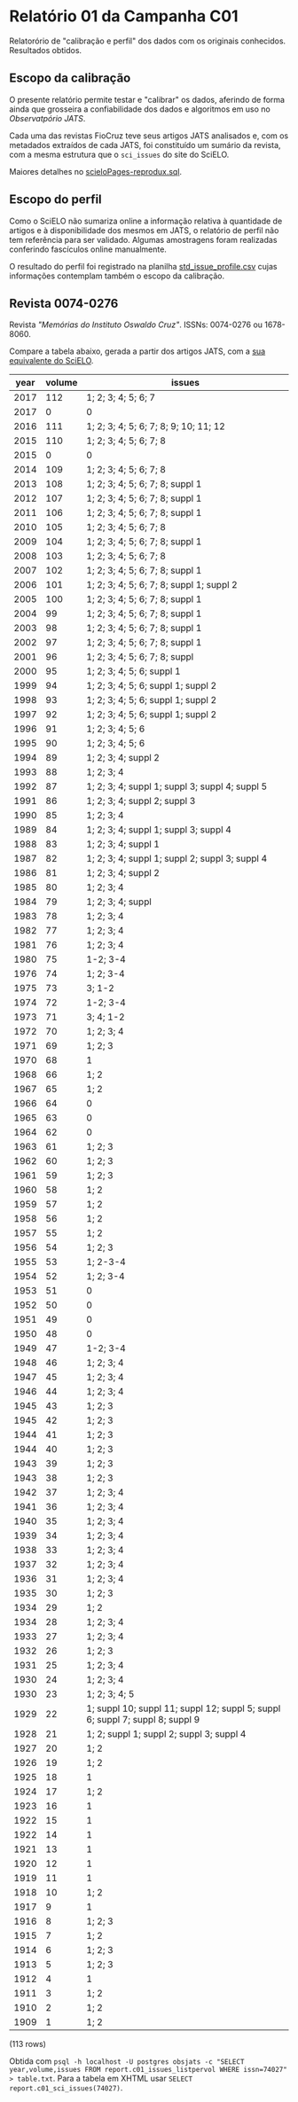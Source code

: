 # Relatório 01 da Campanha C01

Relatorório de "calibração e perfil" dos dados com os originais conhecidos. Resultados obtidos.

## Escopo da calibração

O presente relatório permite testar e "calibrar" os dados, aferindo de forma ainda que grosseira a confiabilidade dos dados e algoritmos em uso no *Observatpório JATS*.

Cada uma das revistas FioCruz teve seus artigos JATS analisados e, com os metadados extraídos de cada JATS, foi constituído um sumário da revista, com a mesma estrutura que o `sci_issues` do site do SciELO.

Maiores detalhes no [scieloPages-reprodux.sql](src/scieloPages-reprodux.sql).

## Escopo do perfil
Como o SciELO não sumariza online a informação relativa à quantidade de artigos e à disponibilidade dos mesmos em JATS, o relatório de perfil não tem referência para ser validado. Algumas amostragens foram realizadas conferindo fascículos online manualmente.

O resultado do perfil foi registrado na planilha [std_issue_profile.csv](data/std_issue_profile.csv) cujas informações contemplam também o escopo da calibração.

## Revista 0074-0276

Revista *"Memórias do Instituto Oswaldo Cruz"*. ISSNs: 0074-0276 ou 1678-8060.

Compare a tabela abaixo, gerada a partir dos artigos JATS, com a [sua equivalente do SciELO](http://www.scielo.br/scielo.php?script=sci_issues&pid=0074-0276).

year | volume |                                    issues                                    
------|--------|------------------------------------------------------------------------------
2017 | 112    | 1; 2; 3; 4; 5; 6; 7
2017 | 0      | 0
2016 | 111    | 1; 2; 3; 4; 5; 6; 7; 8; 9; 10; 11; 12
2015 | 110    | 1; 2; 3; 4; 5; 6; 7; 8
2015 | 0      | 0
2014 | 109    | 1; 2; 3; 4; 5; 6; 7; 8
2013 | 108    | 1; 2; 3; 4; 5; 6; 7; 8; suppl 1
2012 | 107    | 1; 2; 3; 4; 5; 6; 7; 8; suppl 1
2011 | 106    | 1; 2; 3; 4; 5; 6; 7; 8; suppl 1
2010 | 105    | 1; 2; 3; 4; 5; 6; 7; 8
2009 | 104    | 1; 2; 3; 4; 5; 6; 7; 8; suppl 1
2008 | 103    | 1; 2; 3; 4; 5; 6; 7; 8
2007 | 102    | 1; 2; 3; 4; 5; 6; 7; 8; suppl 1
2006 | 101    | 1; 2; 3; 4; 5; 6; 7; 8; suppl 1; suppl 2
2005 | 100    | 1; 2; 3; 4; 5; 6; 7; 8; suppl 1
2004 | 99     | 1; 2; 3; 4; 5; 6; 7; 8; suppl 1
2003 | 98     | 1; 2; 3; 4; 5; 6; 7; 8; suppl 1
2002 | 97     | 1; 2; 3; 4; 5; 6; 7; 8; suppl 1
2001 | 96     | 1; 2; 3; 4; 5; 6; 7; 8; suppl
2000 | 95     | 1; 2; 3; 4; 5; 6; suppl 1
1999 | 94     | 1; 2; 3; 4; 5; 6; suppl 1; suppl 2
1998 | 93     | 1; 2; 3; 4; 5; 6; suppl 1; suppl 2
1997 | 92     | 1; 2; 3; 4; 5; 6; suppl 1; suppl 2
1996 | 91     | 1; 2; 3; 4; 5; 6
1995 | 90     | 1; 2; 3; 4; 5; 6
1994 | 89     | 1; 2; 3; 4; suppl 2
1993 | 88     | 1; 2; 3; 4
1992 | 87     | 1; 2; 3; 4; suppl 1; suppl 3; suppl 4; suppl 5
1991 | 86     | 1; 2; 3; 4; suppl 2; suppl 3
1990 | 85     | 1; 2; 3; 4
1989 | 84     | 1; 2; 3; 4; suppl 1; suppl 3; suppl 4
1988 | 83     | 1; 2; 3; 4; suppl 1
1987 | 82     | 1; 2; 3; 4; suppl 1; suppl 2; suppl 3; suppl 4
1986 | 81     | 1; 2; 3; 4; suppl 2
1985 | 80     | 1; 2; 3; 4
1984 | 79     | 1; 2; 3; 4; suppl
1983 | 78     | 1; 2; 3; 4
1982 | 77     | 1; 2; 3; 4
1981 | 76     | 1; 2; 3; 4
1980 | 75     | 1-2; 3-4
1976 | 74     | 1; 2; 3-4
1975 | 73     | 3; 1-2
1974 | 72     | 1-2; 3-4
1973 | 71     | 3; 4; 1-2
1972 | 70     | 1; 2; 3; 4
1971 | 69     | 1; 2; 3
1970 | 68     | 1
1968 | 66     | 1; 2
1967 | 65     | 1; 2
1966 | 64     | 0
1965 | 63     | 0
1964 | 62     | 0
1963 | 61     | 1; 2; 3
1962 | 60     | 1; 2; 3
1961 | 59     | 1; 2; 3
1960 | 58     | 1; 2
1959 | 57     | 1; 2
1958 | 56     | 1; 2
1957 | 55     | 1; 2
1956 | 54     | 1; 2; 3
1955 | 53     | 1; 2-3-4
1954 | 52     | 1; 2; 3-4
1953 | 51     | 0
1952 | 50     | 0
1951 | 49     | 0
1950 | 48     | 0
1949 | 47     | 1-2; 3-4
1948 | 46     | 1; 2; 3; 4
1947 | 45     | 1; 2; 3; 4
1946 | 44     | 1; 2; 3; 4
1945 | 43     | 1; 2; 3
1945 | 42     | 1; 2; 3
1944 | 41     | 1; 2; 3
1944 | 40     | 1; 2; 3
1943 | 39     | 1; 2; 3
1943 | 38     | 1; 2; 3
1942 | 37     | 1; 2; 3; 4
1941 | 36     | 1; 2; 3; 4
1940 | 35     | 1; 2; 3; 4
1939 | 34     | 1; 2; 3; 4
1938 | 33     | 1; 2; 3; 4
1937 | 32     | 1; 2; 3; 4
1936 | 31     | 1; 2; 3; 4
1935 | 30     | 1; 2; 3
1934 | 29     | 1; 2
1934 | 28     | 1; 2; 3; 4
1933 | 27     | 1; 2; 3; 4
1932 | 26     | 1; 2; 3
1931 | 25     | 1; 2; 3; 4
1930 | 24     | 1; 2; 3; 4
1930 | 23     | 1; 2; 3; 4; 5
1929 | 22     | 1; suppl 10; suppl 11; suppl 12; suppl 5; suppl 6; suppl 7; suppl 8; suppl 9
1928 | 21     | 1; 2; suppl 1; suppl 2; suppl 3; suppl 4
1927 | 20     | 1; 2
1926 | 19     | 1; 2
1925 | 18     | 1
1924 | 17     | 1; 2
1923 | 16     | 1
1922 | 15     | 1
1922 | 14     | 1
1921 | 13     | 1
1920 | 12     | 1
1919 | 11     | 1
1918 | 10     | 1; 2
1917 | 9      | 1
1916 | 8      | 1; 2; 3
1915 | 7      | 1; 2
1914 | 6      | 1; 2; 3
1913 | 5      | 1; 2; 3
1912 | 4      | 1
1911 | 3      | 1; 2
1910 | 2      | 1; 2
1909 | 1      | 1; 2

(113 rows)

Obtida com `psql -h localhost -U postgres obsjats -c "SELECT year,volume,issues FROM report.c01_issues_listpervol WHERE issn=74027" > table.txt`.
Para a tabela em XHTML usar `SELECT report.c01_sci_issues(74027)`.
